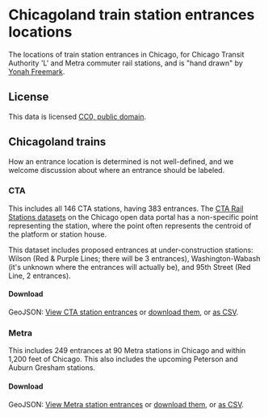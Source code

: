 # Chicagoland train station entrances locations

The locations of train station entrances in Chicago, for Chicago Transit Authority 'L' and Metra commuter rail stations, and is "hand drawn" by [Yonah Freemark](http://www.thetransportpolitic.com). 

## License

This data is licensed [CC0, public domain](http://creativecommons.org/about/cc0). 

## Chicagoland trains

How an entrance location is determined is not well-defined, and we welcome discussion about where an entrance should be labeled.

### CTA

This includes all 146 CTA stations, having 383 entrances. The [CTA Rail Stations datasets](https://data.cityofchicago.org/browse?q=cta%20rail%20stations&sortBy=relevance) on the Chicago open data portal has a non-specific point representing the station, where the point often represents the centroid of the platform or station house. 

This dataset includes proposed entrances at under-construction stations: Wilson (Red & Purple Lines; there will be 3 entrances), Washington-Wabash (it's unknown where the entrances will actually be), and 95th Street (Red Line, 2 entrances).

#### Download
GeoJSON: [View CTA station entrances](https://github.com/ChicagoCityscape/tod-data/blob/master/stations_cta/cta_entrances.json) or [download them](https://github.com/ChicagoCityscape/tod-data/raw/master/stations_cta/cta_entrances.json), or [as CSV](https://github.com/ChicagoCityscape/tod-data/blob/master/stations_cta/cta.csv).

### Metra

This includes 249 entrances at 90 Metra stations in Chicago and within 1,200 feet of Chicago. This also includes the upcoming Peterson and Auburn Gresham stations.

#### Download
GeoJSON: [View Metra station entrances](https://github.com/ChicagoCityscape/tod-data/blob/master/stations_metra/metra_entrances.json) or [download them](https://github.com/ChicagoCityscape/tod-data/raw/master/stations_metra/metra_entrances.json), or [as CSV](https://github.com/ChicagoCityscape/tod-data/blob/master/stations_metra/metra.csv).